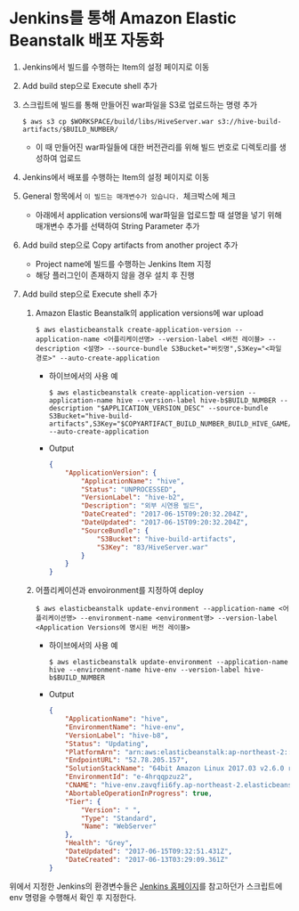 # Jenkins를 통해 Amazon Elastic Beanstalk 배포 자동화

1. Jenkins에서 빌드를 수행하는 Item의 설정 페이지로 이동

2. Add build step으로 Execute shell 추가

3. 스크립트에 빌드를 통해 만들어진 war파일을 S3로 업로드하는 명령 추가

   ```shell
   $ aws s3 cp $WORKSPACE/build/libs/HiveServer.war s3://hive-build-artifacts/$BUILD_NUMBER/
   ```

   * 이 때 만들어진 war파일들에 대한 버전관리를 위해 빌드 번호로 디렉토리를 생성하여 업로드

4. Jenkins에서 배포를 수행하는 Item의 설정 페이지로 이동

5. General 항목에서 `이 빌드는 매개변수가 있습니다. `체크박스에 체크

   * 아래에서 application versions에 war파일을 업로드할 때 설명을 넣기 위해 매개변수 추가를 선택하여 String Parameter 추가

6. Add build step으로 Copy artifacts from another project 추가

   * Project name에 빌드를 수행하는 Jenkins Item 지정
   * 해당 플러그인이 존재하지 않을 경우 설치 후 진행

7. Add build step으로 Execute shell 추가

   1. Amazon Elastic Beanstalk의 application versions에 war upload

      ```shell
      $ aws elasticbeanstalk create-application-version --application-name <어플리케이션명> --version-label <버전 레이블> --description <설명> --source-bundle S3Bucket="버킷명",S3Key="<파일 경로>" --auto-create-application
      ```

      * 하이브에서의 사용 예

        ```shell
        $ aws elasticbeanstalk create-application-version --application-name hive --version-label hive-b$BUILD_NUMBER --description "$APPLICATION_VERSION_DESC" --source-bundle S3Bucket="hive-build-artifacts",S3Key="$COPYARTIFACT_BUILD_NUMBER_BUILD_HIVE_GAME/HiveServer.war" --auto-create-application
        ```

      * Output

        ```json
        {
            "ApplicationVersion": {
                "ApplicationName": "hive",
                "Status": "UNPROCESSED",
                "VersionLabel": "hive-b2",
                "Description": "외부 시연용 빌드",
                "DateCreated": "2017-06-15T09:20:32.204Z",
                "DateUpdated": "2017-06-15T09:20:32.204Z",
                "SourceBundle": {
                    "S3Bucket": "hive-build-artifacts",
                    "S3Key": "83/HiveServer.war"
                }
            }
        }
        ```

   2. 어플리케이션과 envoironment를 지정하여 deploy

      ```shell
      $ aws elasticbeanstalk update-environment --application-name <어플리케이션명> --environment-name <environment명> --version-label <Application Versions에 명시된 버전 레이블>
      ```

      * 하이브에서의 사용 예

        ```shell
        $ aws elasticbeanstalk update-environment --application-name hive --environment-name hive-env --version-label hive-b$BUILD_NUMBER
        ```

      * Output

        ```json
        {
            "ApplicationName": "hive",
            "EnvironmentName": "hive-env",
            "VersionLabel": "hive-b8",
            "Status": "Updating",
            "PlatformArn": "arn:aws:elasticbeanstalk:ap-northeast-2::platform/Tomcat 8 with Java 8 running on 64bit Amazon Linux/2.6.0",
            "EndpointURL": "52.78.205.157",
            "SolutionStackName": "64bit Amazon Linux 2017.03 v2.6.0 running Tomcat 8 Java 8",
            "EnvironmentId": "e-4hrqqpzuz2",
            "CNAME": "hive-env.zavqfii6fy.ap-northeast-2.elasticbeanstalk.com",
            "AbortableOperationInProgress": true,
            "Tier": {
                "Version": " ",
                "Type": "Standard",
                "Name": "WebServer"
            },
            "Health": "Grey",
            "DateUpdated": "2017-06-15T09:32:51.431Z",
            "DateCreated": "2017-06-13T03:29:09.361Z"
        }
        ```



위에서 지정한 Jenkins의 환경변수들은 [Jenkins 홈페이지](https://wiki.jenkins-ci.org/display/JENKINS/Building+a+software+project)를 참고하던가 스크립트에 env 명령을 수행해서 확인 후 지정한다.